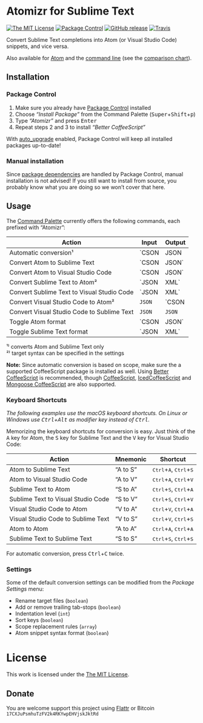 # Atomizr for Sublime Text

[![The MIT License](https://img.shields.io/badge/license-MIT-orange.svg?style=flat-square)](http://opensource.org/licenses/MIT)
[![Package Control](https://packagecontrol.herokuapp.com/downloads/Atomizr.svg?style=flat-square)](https://packagecontrol.io/packages/Atomizr)
[![GitHub release](https://img.shields.io/github/release/idleberg/sublime-atomizr.svg?style=flat-square)](https://github.com/idleberg/sublime-atomizr/releases)
[![Travis](https://img.shields.io/travis/idleberg/sublime-atomizr.svg?style=flat-square)](https://travis-ci.org/idleberg/sublime-atomizr)

Convert Sublime Text completions into Atom (or Visual Studio Code) snippets, and vice versa.

Also available for [Atom](https://github.com/idleberg/atom-atomizr) and the [command line](https://github.com/idleberg/node-atomizr) (see the [comparison chart](https://gist.github.com/idleberg/db6833ee026d2cd7c043bba36733b701)).

## Installation

### Package Control

1. Make sure you already have [Package Control](https://packagecontrol.io/) installed
2. Choose *“Install Package”* from the Command Palette (<kbd>Super</kbd>+<kbd>Shift</kbd>+<kbd>p</kbd>)
3. Type *“Atomizr”* and press <kbd>Enter</kbd>
4. Repeat steps 2 and 3 to install *“Better CoffeeScript”*

With [auto_upgrade](http://wbond.net/sublime_packages/package_control/settings/) enabled, Package Control will keep all installed packages up-to-date!

### Manual installation

Since [package dependencies](https://packagecontrol.io/docs/dependencies) are handled by Package Control, manual installation is not advised! If you still want to install from source, you probably know what you are doing so we won’t cover that here.

## Usage

The [Command Palette](http://docs.sublimetext.info/en/latest/reference/command_palette.html) currently offers the following commands, each prefixed with “Atomizr”:

Action                                     | Input           | Output
-------------------------------------------|-----------------|----------------
Automatic conversion¹                      | `CSON|JSON|XML` | `CSON|JSON|XML`
Convert Atom to Sublime Text               | `CSON|JSON`     | `JSON`
Convert Atom to Visual Studio Code         | `CSON|JSON`     | `JSON`
Convert Sublime Text to Atom²              | `JSON|XML`      | `CSON|JSON`
Convert Sublime Text to Visual Studio Code | `JSON|XML`      | `JSON`
Convert Visual Studio Code to Atom²        | `JSON`          | `CSON|JSON`
Convert Visual Studio Code to Sublime Text | `JSON`          | `JSON`
Toggle Atom format                         | `CSON|JSON`     | `JSON|CSON`
Toggle Sublime Text format                 | `JSON|XML`      | `XML|JSON`

¹⁾ converts Atom and Sublime Text only  
²⁾ target syntax can be specified in the settings  

**Note:** Since automatic conversion is based on scope, make sure the a supported CoffeeScript package is installed as well. Using [Better CoffeeScript](https://packagecontrol.io/packages/Better%20CoffeeScript) is recommended, though [CoffeeScript](https://packagecontrol.io/packages/CoffeeScript), [IcedCoffeeScript](https://packagecontrol.io/packages/IcedCoffeeScript) and [Mongoose CoffeeScript](https://packagecontrol.io/packages/Mongoose%20CoffeeScript) are also supported.

### Keyboard Shortcuts

*The following examples use the macOS keyboard shortcuts. On Linux or Windows use <kbd>Ctrl</kbd>+<kbd>Alt</kbd> as modifier key instead of <kbd>Ctrl</kbd>.*

Memorizing the keyboard shortcuts for conversion is easy. Just think of the <kbd>A</kbd> key for Atom, the <kbd>S</kbd> key for Sublime Text and the <kbd>V</kbd> key for Visual Studio Code:

Action                             | Mnemonic | Shortcut
-----------------------------------|----------|-----------------------------------------------------------
Atom to Sublime Text               | “A to S” | <kbd>Ctrl</kbd>+<kbd>A</kbd>, <kbd>Ctrl</kbd>+<kbd>S</kbd>
Atom to Visual Studio Code         | “A to V” | <kbd>Ctrl</kbd>+<kbd>A</kbd>, <kbd>Ctrl</kbd>+<kbd>V</kbd>
Sublime Text to Atom               | “S to A” | <kbd>Ctrl</kbd>+<kbd>S</kbd>, <kbd>Ctrl</kbd>+<kbd>A</kbd>
Sublime Text to Visual Studio Code | “S to V” | <kbd>Ctrl</kbd>+<kbd>S</kbd>, <kbd>Ctrl</kbd>+<kbd>V</kbd>
Visual Studio Code to Atom         | “V to A” | <kbd>Ctrl</kbd>+<kbd>V</kbd>, <kbd>Ctrl</kbd>+<kbd>A</kbd>
Visual Studio Code to Sublime Text | “V to S” | <kbd>Ctrl</kbd>+<kbd>V</kbd>, <kbd>Ctrl</kbd>+<kbd>S</kbd>
Atom to Atom                       | “A to A” | <kbd>Ctrl</kbd>+<kbd>A</kbd>, <kbd>Ctrl</kbd>+<kbd>A</kbd>
Sublime Text to Sublime Text       | “S to S” | <kbd>Ctrl</kbd>+<kbd>S</kbd>, <kbd>Ctrl</kbd>+<kbd>S</kbd>

For automatic conversion, press <kbd>Ctrl</kbd>+<kbd>C</kbd> twice.

### Settings

Some of the default conversion settings can be modified from the *Package Settings* menu:

* Rename target files (`boolean`)
* Add or remove trailing tab-stops (`boolean`)
* Indentation level (`int`)
* Sort keys (`boolean`)
* Scope replacement rules (`array`)
* Atom snippet syntax format (`boolean`)

# License

This work is licensed under the [The MIT License](LICENSE).

## Donate

You are welcome support this project using [Flattr](https://flattr.com/submit/auto?user_id=idleberg&url=https://github.com/idleberg/sublime-atomizr) or Bitcoin `17CXJuPsmhuTzFV2k4RKYwpEHVjskJktRd`
